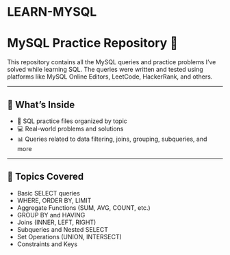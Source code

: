 # LEARN-MYSQL
# MySQL Practice Repository 🐬

This repository contains all the MySQL queries and practice problems I’ve solved while learning SQL. The queries were written and tested using platforms like MySQL Online Editors, LeetCode, HackerRank, and others.

---

## 📘 What’s Inside

- 📝 SQL practice files organized by topic
- 💻 Real-world problems and solutions
- 📊 Queries related to data filtering, joins, grouping, subqueries, and more

---

## 🚀 Topics Covered

- Basic SELECT queries  
- WHERE, ORDER BY, LIMIT  
- Aggregate Functions (SUM, AVG, COUNT, etc.)  
- GROUP BY and HAVING  
- Joins (INNER, LEFT, RIGHT)  
- Subqueries and Nested SELECT  
- Set Operations (UNION, INTERSECT)  
- Constraints and Keys
